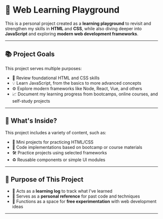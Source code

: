 # 🚀 Web Learning Playground

This is a personal project created as a **learning playground** to revisit and strengthen my skills in **HTML** and **CSS**, while also diving deeper into **JavaScript** and exploring **modern web development frameworks**.

---

## 📚 Project Goals

This project serves multiple purposes:

- 🔁 Review foundational HTML and CSS skills  
- 💡 Learn JavaScript, from the basics to more advanced concepts  
- ⚙️ Explore modern frameworks like Node, React, Vue, and others  
- 📈 Document my learning progress from bootcamps, online courses, and self-study projects  

---

## 🧠 What's Inside?

This project includes a variety of content, such as:

- 🎯 Mini projects for practicing HTML/CSS  
- 📘 Code implementations based on bootcamp or course materials  
- 🛠️ Practice projects using selected frameworks  
- ♻️ Reusable components or simple UI modules  

---

## 🎯 Purpose of This Project

- 📓 Acts as a **learning log** to track what I’ve learned  
- 🧭 Serves as a **personal reference** for past code and techniques  
- 🧪 Functions as a space for **free experimentation** with web development ideas  

---
